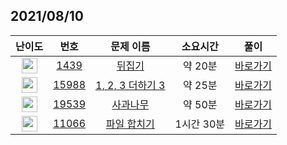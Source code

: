 ## 2021/08/10
| 난이도 | 번호 | 문제 이름 | 소요시간 | 풀이 
|:------:|:----:|:---------:|:------:|:------:|
| <img height="25px" width="25px" src="https://static.solved.ac/tier_small/6.svg"/> | [1439](https://www.acmicpc.net/problem/1439) | [뒤집기](https://www.acmicpc.net/problem/1439) | 약 20분 | [바로가기](https://github.com/MinsangKong/DailyProblem/blob/main/08-10/1.py)| 
| <img height="25px" width="25px" src="https://static.solved.ac/tier_small/9.svg"/> | [15988](https://www.acmicpc.net/problem/15988) | [1, 2, 3 더하기 3](https://www.acmicpc.net/problem/15988) | 약 25분 | [바로가기](https://github.com/MinsangKong/DailyProblem/blob/main/08-10/2.py)|
| <img height="25px" width="25px" src="https://static.solved.ac/tier_small/10.svg"/> | [19539](https://www.acmicpc.net/problem/19539) | [사과나무](https://www.acmicpc.net/problem/19539) | 약 50분 | [바로가기](https://github.com/MinsangKong/DailyProblem/blob/main/08-10/3.py)| 
| <img height="25px" width="25px" src="https://static.solved.ac/tier_small/13.svg"/> | [11066](https://www.acmicpc.net/problem/11066) | [파일 합치기](https://www.acmicpc.net/problem/11066) | 1시간 30분 | [바로가기](https://github.com/MinsangKong/DailyProblem/blob/main/08-10/4-2.py)|